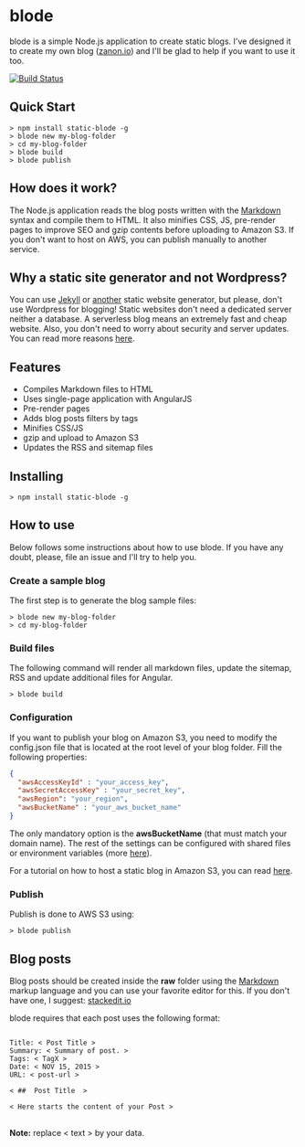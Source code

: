 # blode
blode is a simple Node.js application to create static blogs. I've designed it to create my own blog ([zanon.io](http://zanon.io)) and I'll be glad to help if you want to use it too.

[![Build Status](https://travis-ci.org/zanon-io/blode.svg?branch=master)](https://travis-ci.org/zanon-io/blode)

## Quick Start

```
> npm install static-blode -g
> blode new my-blog-folder
> cd my-blog-folder
> blode build
> blode publish
```

## How does it work?

The Node.js application reads the blog posts written with the [Markdown](http://daringfireball.net/projects/markdown/) syntax and compile them to HTML. It also minifies CSS, JS, pre-render pages to improve SEO and gzip contents before uploading to Amazon S3. If you don't want to host on AWS, you can publish manually to another service.

## Why a static site generator and not Wordpress?
You can use [Jekyll](http://jekyllrb.com/) or [another](http://www.sitepoint.com/6-static-blog-generators-arent-jekyll/) static website generator, but please, don't use Wordpress for blogging! Static websites don't need a dedicated server neither a database. A serverless blog means an extremely fast and cheap website. Also, you don't need to worry about security and server updates. You can read more reasons [here](http://www.sitepoint.com/wordpress-vs-jekyll-might-want-make-switch/).

## Features

- Compiles Markdown files to HTML
- Uses single-page application with AngularJS
- Pre-render pages
- Adds blog posts filters by tags
- Minifies CSS/JS
- gzip and upload to Amazon S3
- Updates the RSS and sitemap files

## Installing

```
> npm install static-blode -g
```

## How to use

Below follows some instructions about how to use blode. If you have any doubt, please, file an issue and I'll try to help you.

### Create a sample blog

The first step is to generate the blog sample files:
```
> blode new my-blog-folder
> cd my-blog-folder
```

### Build files

The following command will render all markdown files, update the sitemap, RSS and update additional files for Angular.
```
> blode build
```

### Configuration

If you want to publish your blog on Amazon S3, you need to modify the config.json file that is located at the root level of your blog folder. Fill the following properties:

```json
{
  "awsAccessKeyId" : "your_access_key",
  "awsSecretAccessKey" : "your_secret_key",
  "awsRegion": "your_region",
  "awsBucketName" : "your_aws_bucket_name"
}
```

The only mandatory option is the **awsBucketName** (that must match your domain name). The rest of the settings can be configured with shared files or environment variables (more [here](http://docs.aws.amazon.com/AWSJavaScriptSDK/guide/node-configuring.html)).

For a tutorial on how to host a static blog in Amazon S3, you can read [here](http://docs.aws.amazon.com/gettingstarted/latest/swh/website-hosting-intro.html).

### Publish

Publish is done to AWS S3 using:
```
> blode publish
```

## Blog posts

Blog posts should be created inside the **raw** folder using the [Markdown](http://en.wikipedia.org/wiki/Markdown) markup language and you can use your favorite editor for this. If you don't have one, I suggest: [stackedit.io](https://stackedit.io)

blode requires that each post uses the following format:  

<pre>
<code>
Title: < Post Title >  
Summary: < Summary of post. >  
Tags: < TagX >  
Date: < NOV 15, 2015 >  
URL: < post-url >  

< ##  Post Title  >  

< Here starts the content of your Post >  
</code>
</pre>

**Note:** replace &lt; text &gt; by your data.
